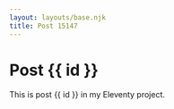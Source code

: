 ```yaml
---
layout: layouts/base.njk
title: Post 15147
---
```


# Post {{ id }}

This is post {{ id }} in my Eleventy project.
